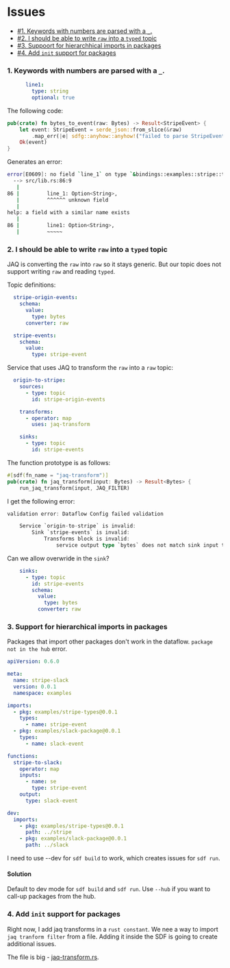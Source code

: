# Issues

* [#1. Keywords with numbers are parsed with a `_`.](#1-keywords-with-numbers-are-parsed-with-a-_)
* [#2. I should be able to write `raw` into a `typed` topic](#2-i-should-be-able-to-write-raw-into-a-typed-topic)
* [#3. Suppoort for hierarchhical imports in packages](#3-support-for-hierarchical-imports-in-packages)
* [#4. Add `init` support for packages](#4-add-init-support-for-packages)


### 1. Keywords with numbers are parsed with a `_`.

```yaml
      line1:
        type: string
        optional: true
```

The following code:
```rust
pub(crate) fn bytes_to_event(raw: Bytes) -> Result<StripeEvent> {
    let event: StripeEvent = serde_json::from_slice(&raw)
        .map_err(|e| sdfg::anyhow::anyhow!("failed to parse StripeEvent JSON: {}", e))?;
    Ok(event)
}
```

Generates an error:
```bash
error[E0609]: no field `line_1` on type `&bindings::examples::stripe::types::Address`
  --> src/lib.rs:86:9
   |
86 |         line_1: Option<String>,
   |         ^^^^^^ unknown field
   |
help: a field with a similar name exists
   |
86 |         line1: Option<String>,
   |         ~~~~~
```

### 2. I should be able to write `raw` into a `typed` topic

JAQ is converting the `raw` into `raw` so it stays generic.
But our topic does not support writing `raw` and reading `typed`.

Topic definitions:

```yaml
  stripe-origin-events:
    schema:
      value:
        type: bytes
      converter: raw

  stripe-events:
    schema:
      value:
        type: stripe-event
```

Service that uses JAQ to transform the `raw` into a `raw` topic:

```yaml
  origin-to-stripe:
    sources:
      - type: topic
        id: stripe-origin-events

    transforms:
      - operator: map
        uses: jaq-transform

    sinks:
      - type: topic
        id: stripe-events
```

The function prototype is as follows:

```rust
#[sdf(fn_name = "jaq-transform")]
pub(crate) fn jaq_transform(input: Bytes) -> Result<Bytes> {
    run_jaq_transform(input, JAQ_FILTER)
```

I get the following error:

```rust
validation error: Dataflow Config failed validation

    Service `origin-to-stripe` is invalid:
        Sink `stripe-events` is invalid:
            Transforms block is invalid:
                service output type `bytes` does not match sink input type `stripe-event`
```

Can we allow overwride in the `sink`?

```yaml
    sinks:
      - type: topic
        id: stripe-events
        schema:
          value:
            type: bytes
          converter: raw
```

### 3. Support for hierarchical imports in packages

Packages that import other packages don't work in the dataflow. `package not in the hub` error.

```yaml
apiVersion: 0.6.0

meta:
  name: stripe-slack
  version: 0.0.1
  namespace: examples

imports:
  - pkg: examples/stripe-types@0.0.1
    types:
      - name: stripe-event
  - pkg: examples/slack-package@0.0.1
    types:
      - name: slack-event

functions:
  stripe-to-slack:
    operator: map
    inputs:
      - name: se
        type: stripe-event
    output:
      type: slack-event

dev:
  imports:
    - pkg: examples/stripe-types@0.0.1
      path: ../stripe
    - pkg: examples/slack-package@0.0.1
      path: ../slack
```

I need to use --dev for `sdf build` to work, which creates issues for `sdf run`.

#### Solution

Default to dev mode for `sdf build` and `sdf run`. Use `--hub` if you want to call-up packages from the hub.

### 4. Add `init` support for packages

Right now, I add jaq transforms in a `rust constant`.
We nee a way to import `jaq tranform filter` from a file. Adding it inside the SDF is going to create additional issues. 

The file is big - [jaq-transform.rs](./packages/jaq/sample-transforms/stripe-transforms.jq).